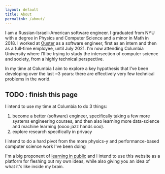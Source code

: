 ```yaml
---
layout: default
title: About
permalink: /about/
---
```


I am a Russian-Israeli-American software engineer. I graduated from NYU with a degree in Physics and Computer Science and a minor in Math in 2018. I worked at [Ouster] as a software engineer, first as an intern and then as a full-time employee, until July 2021. I'm now attending Columbia University where I'll be trying to study the intersection of computer science and society, from a highly technical perspective. 


In my time at Columbia I aim to explore a key hypothesis that I've been developing over the last ~3 years:
there are effectively very few technical problems in the world.
## TODO : finish this page

I intend to use my time at Columbia to do 3 things:

1. become a better (software) engineer, specifically taking a few more systems engineering courses, and then also learning more data-science and machine learning (oooo jazz hands ooo).
2. explore research specifically in privacy 


I intend to do a hard pivot from the more physics-y and performance-based computer science work I've been doing  

I'm a big proponent of [learning in public] and I intend to use this website as a platform for fleshing out my own ideas, while also giving you an idea of what it's like inside my brain. 


[Ouster]: https://www.ouster.com
[learning in public]:  https://www.swyx.io/learn-in-public/ 
